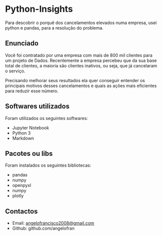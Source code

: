 # Python-Insights

Para descobrir o porquê dos cancelamentos elevados numa empresa, usei python e pandas, para a resolução do problema.

## Enunciado

Você foi contratado por uma empresa com mais de 800 mil clientes para um projeto de Dados. Recentemente a empresa percebeu que da sua base total de clientes, a maioria são clientes inativos, ou seja, que já cancelaram o serviço.

Precisando melhorar seus resultados ela quer conseguir entender os principais motivos desses cancelamentos e quais as ações mais eficientes para reduzir esse número.

## Softwares utilizados

Foram utilizados os seguintes softwares:

* Jupyter Notebook
* Python 3
* Markdown

## **Pacotes ou libs**

Foram instalados os seguintes bibliotecas:

* pandas
* numpy
* openpyxl
* numpy
* plotly

## Contactos

* Email: angelofrancisco2008@gmail.com
* Github: github.com/angelofran
